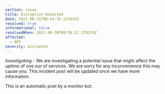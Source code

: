 ```yaml
---
section: issue
title: Disruption Detected
date: 2021-08-31T08:42:15.221643Z
resolved: true
informational: false
resolvedWhen: 2021-08-30T09:59:12.370274Z
affected:
  - API
severity: disrupted
---
```

*Investigating* - We are investigating a potential issue that might affect the uptime of one our of services. We are sorry for any inconvenience this may cause you. This incident post will be updated once we have more information.

This is an automatic post by a monitor bot.
        